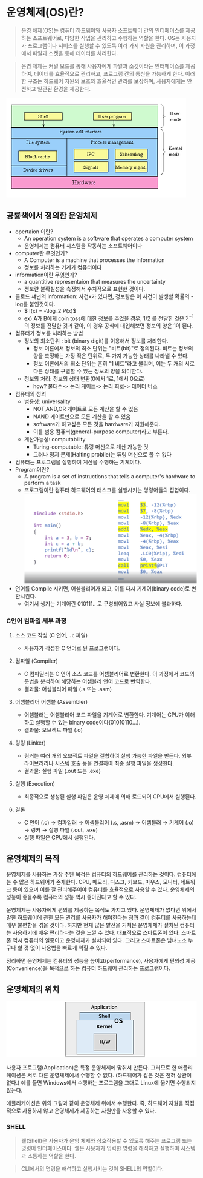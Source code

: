 # 운영체제(OS)란?

> 운영 체제(OS)는 컴퓨터 하드웨어와 사용자 소프트웨어 간의 인터페이스를 제공하는 소프트웨어로, 다양한 작업을 관리하고 수행하는 역할을 한다. OS는 사용자가 프로그램이나 서비스를 실행할 수 있도록 여러 가지 자원을 관리하며, 이 과정에서 파일과 소켓을 통해 데이터를 처리한다. 

> 운영 체제는 커널 모드를 통해 사용자에게 파일과 소켓이라는 인터페이스를 제공하여, 데이터를 효율적으로 관리하고, 프로그램 간의 통신을 가능하게 한다. 이러한 구조는 하드웨어 자원의 보호와 효율적인 관리를 보장하며, 사용자에게는 안전하고 일관된 환경을 제공한다.


![OS1](images/OS1.png)


## 공룡책에서 정의한 운영체제

- opertaion 이란?
    - An operation system is a software that operates a computer system
    - 운영체제는 컴퓨터 시스템을 작동하는 소프트웨어이다
- computer란 무엇인가?
    - A Computer is a machine that processes the information
    - 정보를 처리하는 기계가 컴퓨터이다
- information이란 무엇인가?
    - a quantitive representaion that measures the uncertainty  
    - 정보란 불확실성을 측정해서 수치적으로 표현한 것이다.
- 클로드 섀넌의 information: 사건x가 있다면, 정보량은 이 사건이 발생할 확률의 -log를 붙인것이다.
    - $ I(x) = -\log_2 P(x)$
    - ex) A가 B에게 coin toss에 대한 정보를 주었을 경우, 1/2 를 전달한 것은 $2^{-1}$ 의 정보를 전달한 것과 같아, 이 경우 공식에 대입해보면 정보의 양은 1이 된다.
- 컴퓨터가 정보를 처리하는 방법
    - 정보의 최소단위 : bit (binary digit)를 이용해서 정보를 처리한다.
        - 정보 이론에서 정보의 최소 단위는 "비트(bit)"로 정의된다. 비트는 정보의 양을 측정하는 가장 작은 단위로, 두 가지 가능한 상태를 나타낼 수 있다.
        - 정보 이론에서의 최소 단위는 흔히 "1 비트"라고 불리며, 이는 두 개의 서로 다른 상태를 구별할 수 있는 정보의 양을 의미한다.
    - 정보의 처리: 정보의 상태 변환(0에서 1로, 1에서 0으로)
        - how? 불대수-> 논리 게이트-> 논리 회로-> 데이터 버스
- 컴퓨터의 정의
    - 범용성: universality
        - NOT,AND,OR 게이트로 모든 계산을 할 수 있음
        - NAND 게이트만으로 모든 계산을 할 수 있음
        - software가 하고싶은 모든 것을 hardware가 지원해준다.
        - 이를 범용 컴퓨터(general-purpose computer)라고 부른다.
    - 계산가능성: computability
        - Turing-computable: 튜링 머신으로 계산 가능한 것
        - 그러나 정지 문제(Halting probile)는 튜링 머신으로 풀 수 없다
- 컴퓨터는 프로그램을 실행하여 계산을 수행하는 기계이다.
- Program이란?
    - A program is a set of instructions that tells a computer's hardware to perform a task
    - 프로그램이란 컴퓨터 하드웨어의 태스크를 실행시키는 명령어들의 집합이다.
![os3](images/OS3.png)
- 언어를 Compile 시키면, 어셈블리어가 되고, 이를 다시 기계어(binary code)로 변환시킨다.
    - 여기서 생기는 기계어란 010111.. 로 구성되어있고 사실 정보에 불과하다.
### C언어 컴파일 세부 과정
1. 소스 코드 작성 (C 언어, `.c` 파일)
   - 사용자가 작성한 C 언어로 된 프로그램이다.

2. 컴파일 (Compiler)
   - C 컴파일러는 C 언어 소스 코드를 어셈블리어로 변환한다. 이 과정에서 코드의 문법을 분석하여 해당하는 어셈블리 언어 코드로 번역한다.
   - 결과물: 어셈블리어 파일 (.s 또는 .asm) 

3. 어셈블리어 어셈블 (Assembler)
   - 어셈블러는 어셈블리어 코드 파일을 기계어로 변환한다. 기계어는 CPU가 이해하고 실행할 수 있는 binary code이다(01010110...).
   - 결과물: 오브젝트 파일 (.o)

4. 링킹 (Linker)
   - 링커는 여러 개의 오브젝트 파일을 결합하여 실행 가능한 파일을 만든다. 외부 라이브러리나 시스템 호출 등을 연결하여 최종 실행 파일을 생성한다.
   - 결과물: 실행 파일 (.out 또는 .exe) 

5. 실행 (Execution)
   - 최종적으로 생성된 실행 파일은 운영 체제에 의해 로드되어 CPU에서 실행된다.

6. 결론
    - C 언어 (.c) → 컴파일러 → 어셈블리어 (.s, .asm) → 어셈블러 → 기계어 (.o) → 링커 → 실행 파일 (.out, .exe)
    - 실행 파일은 CPU에서 실행된다.

## 운영체제의 목적

운영체제를 사용하는 가장 주된 목적은 컴퓨터의 하드웨어를 관리하는 것이다. 컴퓨터에는 수 많은 하드웨어가 존재한다. CPU, 메모리, 디스크, 키보드, 마우스, 모니터, 네트워크 등이 있으며 이를 잘 관리해주어야 컴퓨터를 효율적으로 사용할 수 있다. 운영체제의 성능이 좋을수록 컴퓨터의 성능 역시 좋아진다고 할 수 있다.

운영체제는 사용자에게 편의를 제공하는 목적도 가지고 있다. 운영체제가 없다면 위에서 말한 하드웨어에 관한 모든 관리를 사용자가 해야한다는 점과 같이 컴퓨터를 사용하는데 매우 불편함을 겪을 것이다. 하지만 현재 많은 발전을 거쳐온 운영체제가 설치된 컴퓨터는 사용하기에 매우 편리하다는 것을 느낄 수 있다. 대표적으로 스마트폰이 있다. 스마트폰 역시 컴퓨터의 일종이고 운영체제가 설치되어 있다. 그리고 스마트폰은 남녀노소 누구나 할 것 없이 사용법을 빠르게 익힐 수 있다.

정리하면 운영체제는 컴퓨터의 성능을 높이고(performance), 사용자에게 편의성 제공(Convenience)을 목적으로 하는 컴퓨터 하드웨어 관리하는 프로그램이다.

## 운영체제의 위치

![OS2](images/OS2.png)

사용자 프로그램(Application)은 특정 운영체제에 맞춰서 만든다. 그러므로 한 애플리케이션은 서로 다른 운영체제에서 수행할 수 없다. (하드웨어가 같은 것은 전혀 상관이 없다.) 예를 들면 Windows에서 수행하는 프로그램을 그대로 Linux에 옮기면 수행되지 않는다.

애플리케이션은 위의 그림과 같이 운영체제 위에서 수행한다. 즉, 하드웨어 자원을 직접적으로 사용하지 않고 운영체제가 제공하는 자원만을 사용할 수 있다.

### SHELL

> 쉘(Shell)은 사용자가 운영 체제와 상호작용할 수 있도록 해주는 프로그램 또는 명령어 인터페이스이다. 쉘은 사용자가 입력한 명령을 해석하고 실행하여 시스템과 소통하는 역할을 한다. 

> CLI에서의 명령을 해석하고 실행시키는 것이 SHELL의 역할이다.